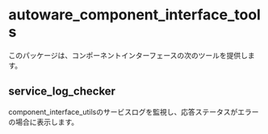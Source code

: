 # autoware_component_interface_tools

このパッケージは、コンポーネントインターフェースの次のツールを提供します。

## service_log_checker

component_interface_utilsのサービスログを監視し、応答ステータスがエラーの場合に表示します。

